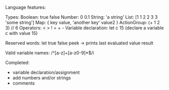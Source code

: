 Language features:

Types:
Boolean: true false
Number: 0 0.1
String: 'a string'
List: [1 1 2 2 3 3 'some string']
Map: { key value, 'another key' value2 }
ActionGroup: (+ 1 2 3) // 6
Operators: < > ! = + -
Variable declaration: let c 15 (declare a variable c with value 15)

Reserved words:
let
true
false
peek -> prints last evaluated value result

Valid variable names:
/^[a-z]+[a-z0-9]*$/i


Completed:
- variable declaration/assignment
- add numbers and/or strings
- comments
